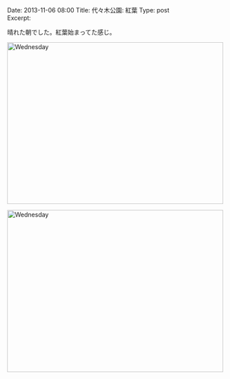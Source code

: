 Date: 2013-11-06 08:00 
Title: 代々木公園: 紅葉
Type: post  
Excerpt:   

晴れた朝でした。紅葉始まってた感じ。

<a href="http://www.flickr.com/photos/hdknr/10725213925/" title="Wednesday by hidelafoglia, on Flickr"><img src="https://farm8.staticflickr.com/7459/10725213925_91597b82f0.jpg" width="500" height="374" alt="Wednesday"></a>

<a href="http://www.flickr.com/photos/hdknr/10725333346/" title="Wednesday by hidelafoglia, on Flickr"><img src="https://farm3.staticflickr.com/2859/10725333346_46d51b6a65.jpg" width="500" height="375" alt="Wednesday"></a>
